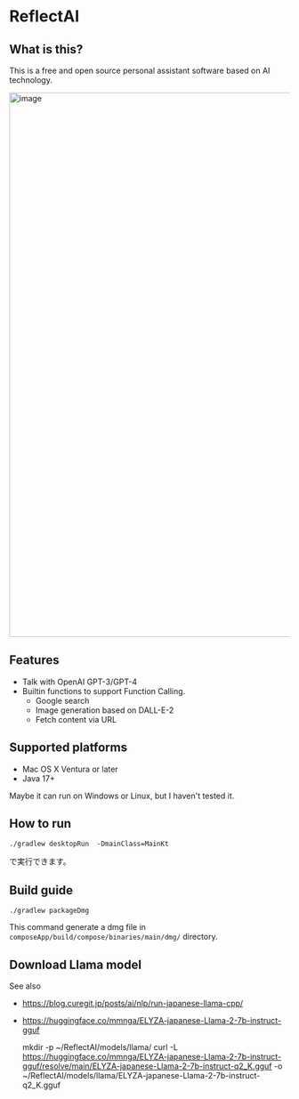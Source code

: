 # ReflectAI

## What is this?

This is a free and open source personal assistant software based on AI technology.

<img width="979" alt="image" src="https://github.com/tokuhirom/reflect-ai/assets/21084/ae5df307-97fd-47a8-bd00-73ab992b7f77">

## Features

 * Talk with OpenAI GPT-3/GPT-4
 * Builtin functions to support Function Calling.
   * Google search
   * Image generation based on DALL-E-2
   * Fetch content via URL

## Supported platforms

 * Mac OS X Ventura or later
 * Java 17+

Maybe it can run on Windows or Linux, but I haven't tested it.

## How to run

    ./gradlew desktopRun  -DmainClass=MainKt

で実行できます。

## Build guide

    ./gradlew packageDmg

This command generate a dmg file in `composeApp/build/compose/binaries/main/dmg/` directory.

## Download Llama model

See also

 * https://blog.curegit.jp/posts/ai/nlp/run-japanese-llama-cpp/
 * https://huggingface.co/mmnga/ELYZA-japanese-Llama-2-7b-instruct-gguf

   mkdir -p ~/ReflectAI/models/llama/
   curl -L https://huggingface.co/mmnga/ELYZA-japanese-Llama-2-7b-instruct-gguf/resolve/main/ELYZA-japanese-Llama-2-7b-instruct-q2_K.gguf -o ~/ReflectAI/models/llama/ELYZA-japanese-Llama-2-7b-instruct-q2_K.gguf
   

